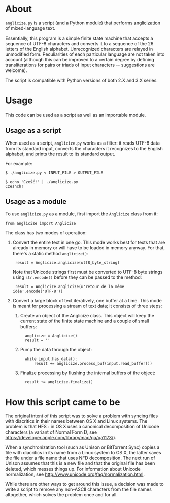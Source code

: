 About
=====

``anglicize.py`` is a script (and a Python module) that performs
[anglicization](https://en.wikipedia.org/wiki/Anglicisation "Anglicisation")
of mixed-language text.

Essentially, this program is a simple finite state machine that accepts a
sequence of UTF-8 characters and converts it to a sequence of the 26 letters
of the English alphabet. Unrecognized characters are relayed in unmodified
form.  Peculiarities of each particular language are not taken into account
(although this can be improved to a certain degree by defining
transliterations for pairs or triads of input characters -- suggestions
are welcome).

The script is compatible with Python versions of both 2.X and 3.X series.

Usage
=====

This code can be used as a script as well as an importable module.

Usage as a script
-----------------

When used as a script, ``anglicize.py`` works as a filter: it reads UTF-8
data from its standard input, converts the characters it recognizes to the
English alphabet, and prints the result to its standard output.

For example:

    $ ./anglicize.py < INPUT_FILE > OUTPUT_FILE

    $ echo 'Cześć!' | ./anglicize.py
    Czeshch!

Usage as a module
-----------------

To use ``anglicize.py`` as a module, first import the ``Anglicize``
class from it:

    from anglicize import Anglicize

The class has two modes of operation:

1. Convert the entire text in one go. This mode works best for texts that
   are already in memory or will have to be loaded in memory anyway. For
   that, there's a static method ``anglicize()``:

        result = Anglicize.anglicize(utf8_byte_string)

   Note that Unicode strings first must be converted to UTF-8 byte strings
   using ``str.encode()`` before they can be passed to the method:

        result = Anglicize.anglicize(u'retour de la même idée'.encode('UTF-8'))

2. Convert a large block of text iteratively, one buffer at a time. This
   mode is meant for processing a stream of text data; it consists of
   three steps:

   1. Create an object of the Anglicize class. This object will keep the
      current state of the finite state machine and a couple of small
      buffers:

            anglicize = Anglicize()
            result = ''

   2. Pump the data through the object:

            while input.has_data():
                result += anglicize.process_buf(input.read_buffer())

   3. Finalize processing by flushing the internal buffers of the object:

            result += anglicize.finalize()

How this script came to be
==========================

The original intent of this script was to solve a problem with syncing
files with diacritics in their names between OS X and Linux systems.
The problem is that HFS+ in OS X uses a canonical decomposition
of Unicode characters (a variant of Normal Form D, see
https://developer.apple.com/library/mac/qa/qa1173/).

When a synchronization tool (such as Unison or BitTorrent Sync) copies
a file with diacritics in its name from a Linux system to OS X, the latter
saves the file under a file name that uses NFD decomposition. The next
run of Unison assumes that this is a new file and that the original
file has been deleted, which messes things up. For information about
Unicode normalization, see http://www.unicode.org/faq/normalization.html.

While there are other ways to get around this issue, a decision was made
to write a script to remove any non-ASCII characters from the file names
altogether, which solves the problem once and for all.
